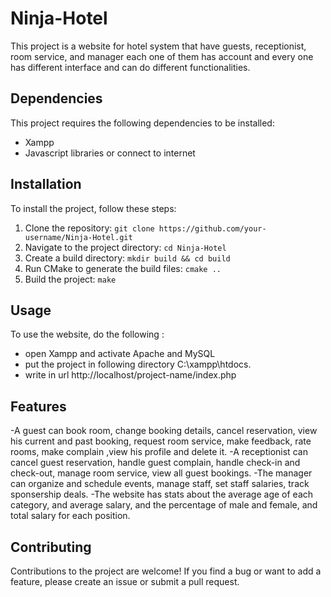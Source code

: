 # Ninja-Hotel

This project is a website for hotel system that have guests, receptionist, room service, and manager each one of them has account and every one has different interface and can do different functionalities.

## Dependencies

This project requires the following dependencies to be installed:

- Xampp
- Javascript libraries or connect to internet

## Installation

To install the project, follow these steps:

1. Clone the repository: `git clone https://github.com/your-username/Ninja-Hotel.git`
2. Navigate to the project directory: `cd Ninja-Hotel`
3. Create a build directory: `mkdir build && cd build`
4. Run CMake to generate the build files: `cmake ..`
5. Build the project: `make`

## Usage

To use the website, do the following :

- open Xampp and activate Apache and MySQL
- put the project in following directory C:\xampp\htdocs.
- write in url http://localhost/project-name/index.php
  

## Features
-A guest can book room, change booking details, cancel reservation, view his current and past booking, request room service, make feedback, rate rooms, make complain ,view his profile and delete it. 
-A receptionist can cancel guest reservation, handle guest complain, handle check-in and check-out, manage room service, view all guest bookings.
-The manager can organize and schedule events, manage staff, set staff salaries, track sponsership deals.
-The website has stats about the average age of each category, and average salary, and the percentage of male and female, and total salary for each position.

## Contributing

Contributions to the project are welcome! If you find a bug or want to add a feature, please create an issue or submit a pull request.



